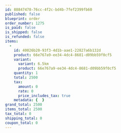 ```yaml
---
id: 88847478-76cc-4f2c-bd4b-7fef2399fb60
published: false
blueprint: order
order_number: 1275
is_paid: false
is_shipped: false
is_refunded: false
items:
  -
    id: 40026b20-93f3-4d1b-aae1-22827a6b132d
    product: 66e767a9-ee34-4dc4-8681-d09bb59f0cf5
    variant:
      variant: 6.5km
      product: 66e767a9-ee34-4dc4-8681-d09bb59f0cf5
    quantity: 1
    total: 2500
    tax:
      amount: 0
      rate: 0
      price_includes_tax: true
    metadata: {  }
grand_total: 2500
items_total: 2500
tax_total: 0
shipping_total: 0
coupon_total: 0
---
```

